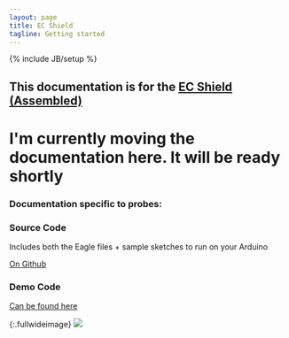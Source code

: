 ```yaml
---
layout: page
title: EC Shield
tagline: Getting started
---
```

{% include JB/setup %}

## This documentation is for the [EC Shield (Assembled)](http://www.practicalmaker.com/products/ec-shield-assembled) 

# I'm currently moving the documentation here. It will be ready shortly

### Documentation specific to probes:

### Source Code

Includes both the Eagle files + sample sketches to run on your Arduino

[On Github](https://github.com/PracticalMaker/EC-Shield)

### Demo Code
[Can be found here](https://raw.githubusercontent.com/PracticalMaker/EC-Shield/master/Arduino/EC_Demo.ino)

{:.fullwideimage}
![](https://s3.amazonaws.com/practicalmaker/Images/EC_Shield/EC_Shield_-_TOP.png)
